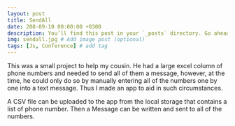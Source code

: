 ```yaml
---
layout: post
title: SendAll 
date: 208-09-10 00:00:00 +0300
description: You’ll find this post in your `_posts` directory. Go ahead and edit it and re-build the site to see your changes. # Add post description (optional)
img: sendall.jpg # Add image post (optional)
tags: [Js, Conference] # add tag
---
```

This was a small project to help my cousin. He had a large excel column of phone numbers and needed to send all of them a message, however, at the time, he could only do so by manually entering all of the numbers one by one into a text message. Thus I made an app to aid in such circumstances.

A CSV file can be uploaded to the app from the local storage that contains a list of phone number. Then a Message can be written and sent to all of the numbers.
